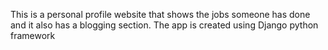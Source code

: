 This is a personal profile website that shows the jobs someone has done and it also has a blogging section.
The app is created using Django python framework
